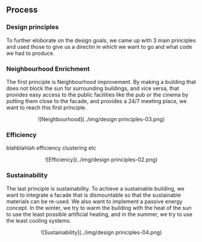 ## Process

###  Design principles
To further eloborate on the design goals, we came up with 3 main principles and used those to give us a directin in which we want to go and what code we had to produce.
### Neighbourhood Enrichment
The first principle is Neighbourhood improvement. By making a building that does not block the sun for surrounding buildings, and vice versa, that provides easy access to the public facilities like the pub or the cinema by putting them close to the facade, and provides a 24/7 meeting place, we want to reach this first principle.
<center>
    ![Neighbourhood](../img/design principles-03.png)
</center>

### Efficiency
blahblahlah efficiency clustering etc
<center>
    ![Efficiency](../img/design principles-02.png)
</center>

### Sustainability
The last principle is sustainability. To achieve a sustainable building, we want to integrate a facade that is dismountable so that the sustainable materials can be re-used. We also want to implement a passive energy concept. In the winter, we try to warm the building with the heat of the sun to use the least possible artificial heating, and in the summer, we try to use the least cooling systems.
<center>
    ![Sustainability](../img/design principles-04.png)
</center>